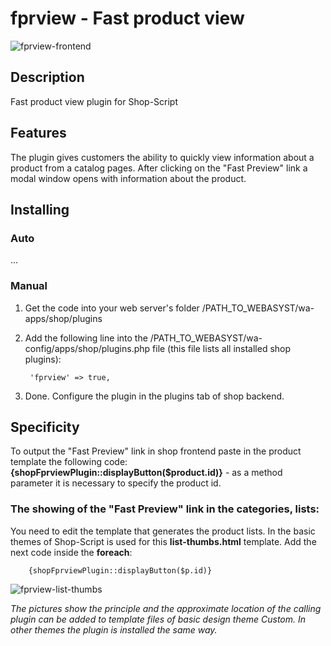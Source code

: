 # fprview - Fast product view

![fprview-frontend](https://www.webasyst.com/wa-data/public/baza/products/img/16/2516/6939.970.png)

## Description
Fast product view plugin for Shop-Script

## Features
The plugin gives customers the ability to quickly view information about a product from a catalog pages. After clicking on the "Fast Preview" link a modal window opens with information about the product.

## Installing
### Auto
...

### Manual
1. Get the code into your web server's folder /PATH_TO_WEBASYST/wa-apps/shop/plugins

2. Add the following line into the /PATH_TO_WEBASYST/wa-config/apps/shop/plugins.php file (this file lists all installed shop plugins):

		'fprview' => true,

3. Done. Configure the plugin in the plugins tab of shop backend.

## Specificity
To output the "Fast Preview" link in shop frontend paste in the product template the following code:  
**{shopFprviewPlugin::displayButton($product.id)}** - as a method parameter it is necessary to specify the product id.

### The showing of the "Fast Preview" link in the categories, lists:
You need to edit the template that generates the product lists. In the basic themes of Shop-Script is used for this **list-thumbs.html** template. Add the next code inside the **foreach**:

		{shopFprviewPlugin::displayButton($p.id)}

![fprview-list-thumbs](https://www.webasyst.com/wa-data/public/baza/products/img/16/2516/6942.970.png)

*The pictures show the principle and the approximate location of the calling plugin can be added to template files of basic design theme Custom. In other themes the plugin is installed the same way.*
